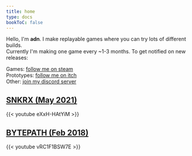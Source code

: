 ```yaml
---
title: home
type: docs
bookToC: false
---
```


Hello, I'm **adn**. I make replayable games where you can try lots of different builds.  
Currently I'm making one game every ~1-3 months. To get notified on new releases:

Games: [follow me on steam](https://store.steampowered.com/dev/a327ex/)  
Prototypes: [follow me on itch](https://a327ex.itch.io/)  
Other: [join my discord server](https://discord.gg/n3MXhbTaJq)

## [SNKRX (May 2021)](https://store.steampowered.com/app/915310/SNKRX/)

{{< youtube eXxH-HAtYiM >}}

## [BYTEPATH (Feb 2018)](https://store.steampowered.com/app/760330/BYTEPATH/)

{{< youtube vRC1F1BSW7E >}}
